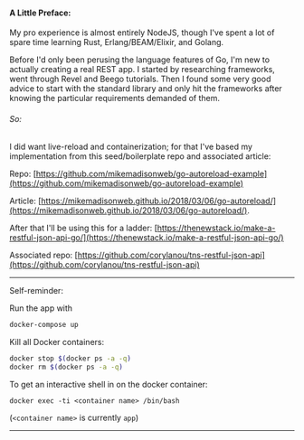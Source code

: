 


#### A Little Preface:

My pro experience is almost entirely NodeJS, though I've spent a lot of spare time learning Rust, Erlang/BEAM/Elixir, and Golang.

Before I'd only been perusing the language features of Go, I'm new to actually creating a real REST app.
I started by researching frameworks, went through Revel and Beego tutorials.  Then I found some very good advice to start with the standard library and only hit the frameworks after knowing the particular requirements demanded of them.

###### So:

I did want live-reload and containerization; for that I've based my implementation from this seed/boilerplate repo and associated article:

Repo: [https://github.com/mikemadisonweb/go-autoreload-example](https://github.com/mikemadisonweb/go-autoreload-example)

Article: [https://mikemadisonweb.github.io/2018/03/06/go-autoreload/](https://mikemadisonweb.github.io/2018/03/06/go-autoreload/).

After that I'll be using this for a ladder:
[https://thenewstack.io/make-a-restful-json-api-go/](https://thenewstack.io/make-a-restful-json-api-go/)

Associated repo: [https://github.com/corylanou/tns-restful-json-api](https://github.com/corylanou/tns-restful-json-api)


____________________________________

Self-reminder:


Run the app with

```bash
docker-compose up

```

Kill all Docker containers:

```bash
docker stop $(docker ps -a -q)
docker rm $(docker ps -a -q)
```

To get an interactive shell in on the docker container:

`docker exec -ti <container name> /bin/bash`

(`<container name>` is currently `app`)

_________________________
